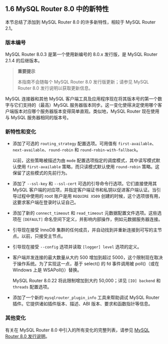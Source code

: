 ## 1.6 MySQL Router 8.0 中的新特性

本节总结了添加到 MySQL Router 8.0 的许多新特性，相较于 MySQL Router 2.1。

### 版本编号

MySQL Router 8.0.3 是第一个使用新编号的 8.0.x 发行版，是 MySQL Router 2.1.4 的后继版本。

> **重要提示**
>
> 本指南不会随每个 MySQL Router 8.0 发行版更新；请参见 MySQL Router 8.0 发行说明以获取更新信息。

MySQL 连接器和其他 MySQL 客户端工具及应用程序现在将其版本号的第一个数字与它们支持的（最高）MySQL 服务器版本同步。这一变化使得决定使用哪个客户端版本对应哪个服务器版本变得简单直观。类似地，MySQL Router 现在使用与 MySQL 服务器相同的版本号。

### 新特性和变化

- 添加了可选的 `routing_strategy` 配置选项。可用值有 `first-available`、`next-available`、`round-robin` 和 `round-robin-with-fallback`。

  以前，这些策略被描述为由 `mode` 配置选项指定的调度模式，其中读写模式默认使用 `first-available` 策略，而只读模式默认使用 `round-robin` 策略。这保留了这些模式的先前行为。

- 添加了 `--ssl-key` 和 `--ssl-cert` 可选的引导命令行选项。它们直接使用其 MySQL 客户端的对应项，并指定客户端证书和私钥以促进客户端认证。当引导过程中使用的 root 账户是用 `REQUIRE X509` 创建的时候，这个选项很有用，这要求客户端在登录时认证自己。

- 添加了新的 `connect_timeout` 和 `read_timeout` 元数据配置文件选项。这些选项在 `[DEFAULT]` 命名空间下定义，并影响内部操作，例如元数据服务器连接。

- 引导现在接受 InnoDB 集群的任何成员，并自动找到并重新连接到可写的主节点。以前，只接受主节点。

- 引导现在接受 `--config` 选项并读取 `[logger] level` 选项的定义。

- 客户端并发连接的最大数量从大约 500 增加到超过 5000，这个限制现在取决于操作系统。为了实现这一点，基于 select() 的 fd 事件调用被 poll()（或在 Windows 上是 WSAPoll()）替换。

  MySQL Router 8.0.22 将此限制增加到大约 50,000；详见 `[IO] backend` 和 `threads` 配置选项。

- 添加了一个新的 `mysqlrouter_plugin_info` 工具来帮助调试 MySQL Router 插件。它提供诸如插件版本、描述、ABI 版本、要求和函数指针等信息。

### 其他变化

有关在 MySQL Router 8.0 中引入的所有变化的完整列表，请参见 [MySQL Router 8.0 发行说明](https://dev.mysql.com/doc/relnotes/mysql-router/en/news-8-0-x.html)。